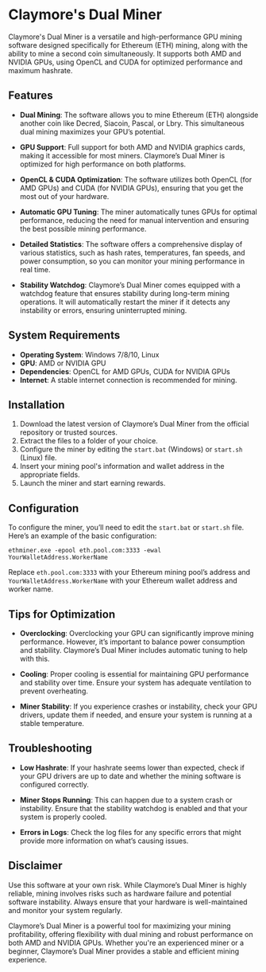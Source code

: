 
# Claymore's Dual Miner

Claymore's Dual Miner is a versatile and high-performance GPU mining software designed specifically for Ethereum (ETH) mining, along with the ability to mine a second coin simultaneously. It supports both AMD and NVIDIA GPUs, using OpenCL and CUDA for optimized performance and maximum hashrate. 

## Features

- **Dual Mining**: The software allows you to mine Ethereum (ETH) alongside another coin like Decred, Siacoin, Pascal, or Lbry. This simultaneous dual mining maximizes your GPU’s potential.
  
- **GPU Support**: Full support for both AMD and NVIDIA graphics cards, making it accessible for most miners. Claymore’s Dual Miner is optimized for high performance on both platforms.

- **OpenCL & CUDA Optimization**: The software utilizes both OpenCL (for AMD GPUs) and CUDA (for NVIDIA GPUs), ensuring that you get the most out of your hardware. 

- **Automatic GPU Tuning**: The miner automatically tunes GPUs for optimal performance, reducing the need for manual intervention and ensuring the best possible mining performance.

- **Detailed Statistics**: The software offers a comprehensive display of various statistics, such as hash rates, temperatures, fan speeds, and power consumption, so you can monitor your mining performance in real time.

- **Stability Watchdog**: Claymore’s Dual Miner comes equipped with a watchdog feature that ensures stability during long-term mining operations. It will automatically restart the miner if it detects any instability or errors, ensuring uninterrupted mining.

## System Requirements

- **Operating System**: Windows 7/8/10, Linux
- **GPU**: AMD or NVIDIA GPU
- **Dependencies**: OpenCL for AMD GPUs, CUDA for NVIDIA GPUs
- **Internet**: A stable internet connection is recommended for mining.

## Installation

1. Download the latest version of Claymore’s Dual Miner from the official repository or trusted sources.
2. Extract the files to a folder of your choice.
3. Configure the miner by editing the `start.bat` (Windows) or `start.sh` (Linux) file.
4. Insert your mining pool's information and wallet address in the appropriate fields.
5. Launch the miner and start earning rewards.

## Configuration

To configure the miner, you’ll need to edit the `start.bat` or `start.sh` file. Here’s an example of the basic configuration:

```
ethminer.exe -epool eth.pool.com:3333 -ewal YourWalletAddress.WorkerName
```

Replace `eth.pool.com:3333` with your Ethereum mining pool’s address and `YourWalletAddress.WorkerName` with your Ethereum wallet address and worker name.

## Tips for Optimization

- **Overclocking**: Overclocking your GPU can significantly improve mining performance. However, it’s important to balance power consumption and stability. Claymore’s Dual Miner includes automatic tuning to help with this.
  
- **Cooling**: Proper cooling is essential for maintaining GPU performance and stability over time. Ensure your system has adequate ventilation to prevent overheating.

- **Miner Stability**: If you experience crashes or instability, check your GPU drivers, update them if needed, and ensure your system is running at a stable temperature.

## Troubleshooting

- **Low Hashrate**: If your hashrate seems lower than expected, check if your GPU drivers are up to date and whether the mining software is configured correctly.
  
- **Miner Stops Running**: This can happen due to a system crash or instability. Ensure that the stability watchdog is enabled and that your system is properly cooled.

- **Errors in Logs**: Check the log files for any specific errors that might provide more information on what’s causing issues. 

## Disclaimer

Use this software at your own risk. While Claymore’s Dual Miner is highly reliable, mining involves risks such as hardware failure and potential software instability. Always ensure that your hardware is well-maintained and monitor your system regularly.

Claymore’s Dual Miner is a powerful tool for maximizing your mining profitability, offering flexibility with dual mining and robust performance on both AMD and NVIDIA GPUs. Whether you're an experienced miner or a beginner, Claymore’s Dual Miner provides a stable and efficient mining experience.

